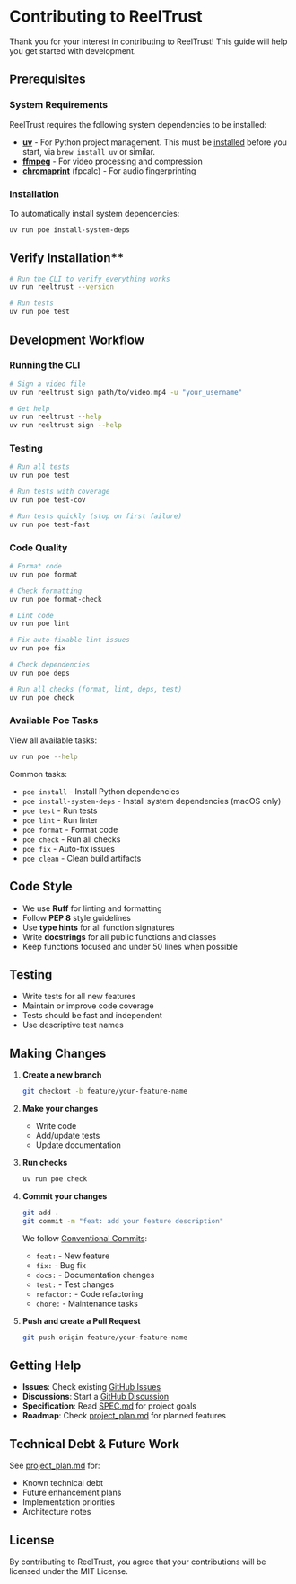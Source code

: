 # Contributing to ReelTrust

Thank you for your interest in contributing to ReelTrust! This guide will help you get started with development.

## Prerequisites

### System Requirements

ReelTrust requires the following system dependencies to be installed:

- [**uv**](https://docs.astral.sh/uv/) - For Python project management. This must be [installed](https://docs.astral.sh/uv/getting-started/installation/) before you start, via `brew install uv` or similar.
- [**ffmpeg**](https://ffmpeg.org/) - For video processing and compression
- [**chromaprint**](https://acoustid.org/chromaprint) (fpcalc) - For audio fingerprinting

### Installation

To automatically install system dependencies:

```bash
uv run poe install-system-deps
```

## Verify Installation**

```bash
# Run the CLI to verify everything works
uv run reeltrust --version

# Run tests
uv run poe test
```

## Development Workflow

### Running the CLI

```bash
# Sign a video file
uv run reeltrust sign path/to/video.mp4 -u "your_username"

# Get help
uv run reeltrust --help
uv run reeltrust sign --help
```

### Testing

```bash
# Run all tests
uv run poe test

# Run tests with coverage
uv run poe test-cov

# Run tests quickly (stop on first failure)
uv run poe test-fast
```

### Code Quality

```bash
# Format code
uv run poe format

# Check formatting
uv run poe format-check

# Lint code
uv run poe lint

# Fix auto-fixable lint issues
uv run poe fix

# Check dependencies
uv run poe deps

# Run all checks (format, lint, deps, test)
uv run poe check
```

### Available Poe Tasks

View all available tasks:

```bash
uv run poe --help
```

Common tasks:

- `poe install` - Install Python dependencies
- `poe install-system-deps` - Install system dependencies (macOS only)
- `poe test` - Run tests
- `poe lint` - Run linter
- `poe format` - Format code
- `poe check` - Run all checks
- `poe fix` - Auto-fix issues
- `poe clean` - Clean build artifacts

## Code Style

- We use **Ruff** for linting and formatting
- Follow **PEP 8** style guidelines
- Use **type hints** for all function signatures
- Write **docstrings** for all public functions and classes
- Keep functions focused and under 50 lines when possible

## Testing

- Write tests for all new features
- Maintain or improve code coverage
- Tests should be fast and independent
- Use descriptive test names

## Making Changes

1. **Create a new branch**

   ```bash
   git checkout -b feature/your-feature-name
   ```

2. **Make your changes**

   - Write code
   - Add/update tests
   - Update documentation

3. **Run checks**

   ```bash
   uv run poe check
   ```

4. **Commit your changes**

   ```bash
   git add .
   git commit -m "feat: add your feature description"
   ```

   We follow [Conventional Commits](https://www.conventionalcommits.org/):
   - `feat:` - New feature
   - `fix:` - Bug fix
   - `docs:` - Documentation changes
   - `test:` - Test changes
   - `refactor:` - Code refactoring
   - `chore:` - Maintenance tasks

5. **Push and create a Pull Request**

   ```bash
   git push origin feature/your-feature-name
   ```

## Getting Help

- **Issues**: Check existing [GitHub Issues](https://github.com/aaronsteers/ReelTrust/issues)
- **Discussions**: Start a [GitHub Discussion](https://github.com/aaronsteers/ReelTrust/discussions)
- **Specification**: Read [SPEC.md](SPEC.md) for project goals
- **Roadmap**: Check [project_plan.md](project_plan.md) for planned features

## Technical Debt & Future Work

See [project_plan.md](project_plan.md) for:

- Known technical debt
- Future enhancement plans
- Implementation priorities
- Architecture notes

## License

By contributing to ReelTrust, you agree that your contributions will be licensed under the MIT License.
